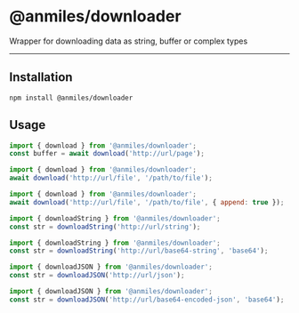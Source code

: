 # @anmiles/downloader

Wrapper for downloading data as string, buffer or complex types

----

## Installation

`npm install @anmiles/downloader`

## Usage

```js
import { download } from '@anmiles/downloader';
const buffer = await download('http://url/page');
```

```js
import { download } from '@anmiles/downloader';
await download('http://url/file', '/path/to/file');
```

```js
import { download } from '@anmiles/downloader';
await download('http://url/file', '/path/to/file', { append: true });
```

```js
import { downloadString } from '@anmiles/downloader';
const str = downloadString('http://url/string');
```

```js
import { downloadString } from '@anmiles/downloader';
const str = downloadString('http://url/base64-string', 'base64');
```

```js
import { downloadJSON } from '@anmiles/downloader';
const str = downloadJSON('http://url/json');
```

```js
import { downloadJSON } from '@anmiles/downloader';
const str = downloadJSON('http://url/base64-encoded-json', 'base64');
```
